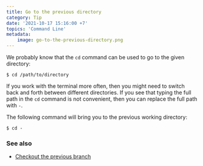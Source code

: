 ```yaml
---
title: Go to the previous directory
category: Tip
date: '2021-10-17 15:16:00 +7'
topics: 'Command Line'
metadata:
    image: go-to-the-previous-directory.png
---
```


We probably know that the `cd` command can be used to go to the given directory:

```shell
$ cd /path/to/directory
```

If you work with the terminal more often, then you might need to switch back and forth between different directories. If you see that typing the full path in the `cd` command is not convenient, then you can replace the full path with `-`.

The following command will bring you to the previous working directory:

```shell
$ cd -
```

### See also

-   [Checkout the previous branch](/checkout-the-previous-branch)
